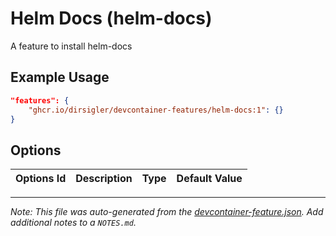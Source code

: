 
# Helm Docs (helm-docs)

A feature to install helm-docs

## Example Usage

```json
"features": {
    "ghcr.io/dirsigler/devcontainer-features/helm-docs:1": {}
}
```

## Options

| Options Id | Description | Type | Default Value |
|-----|-----|-----|-----|




---

_Note: This file was auto-generated from the [devcontainer-feature.json](https://github.com/dirsigler/devcontainer-features/blob/main/src/helm-docs/devcontainer-feature.json).  Add additional notes to a `NOTES.md`._

